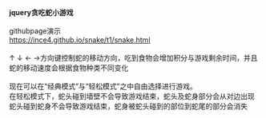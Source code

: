 <strong>jquery贪吃蛇小游戏</strong><br><br>
githubpage演示<br>
https://ince4.github.io/snake/t1/snake.html<br><br>
↑ ↓ ← →方向键控制蛇的移动方向，吃到食物会增加积分与游戏剩余时间，并且蛇的移动速度会根据食物种类不同变化<br><br>
现在可以在“经典模式”与“轻松模式”之中自由选择进行游戏。<br>
在轻松模式下，蛇头碰到墙壁不会导致游戏结束，蛇头及蛇身部分会从对边出现<br>
蛇头碰到蛇身不会导致游戏结束，蛇身被蛇头碰到的部位到蛇尾的部分会消失
